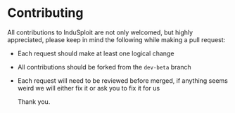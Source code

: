 # Contributing

All contributions to InduSploit are not only welcomed, but highly appreciated, please keep in mind the following while making a pull request:

- Each request should make at least one logical change
- All contributions should be forked from the `dev-beta` branch
- Each request will need to be reviewed before merged, if anything seems weird we will either fix it or ask you to fix it for us

  Thank you.
